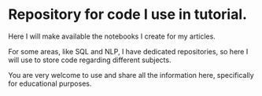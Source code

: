 # Repository for code I use in tutorial.

Here I will make available the notebooks I create for my articles.

For some areas, like SQL and NLP, I have dedicated repositories, so here I will use to store code regarding different subjects.

You are very welcome to use and share all the information here, specifically for educational purposes.

